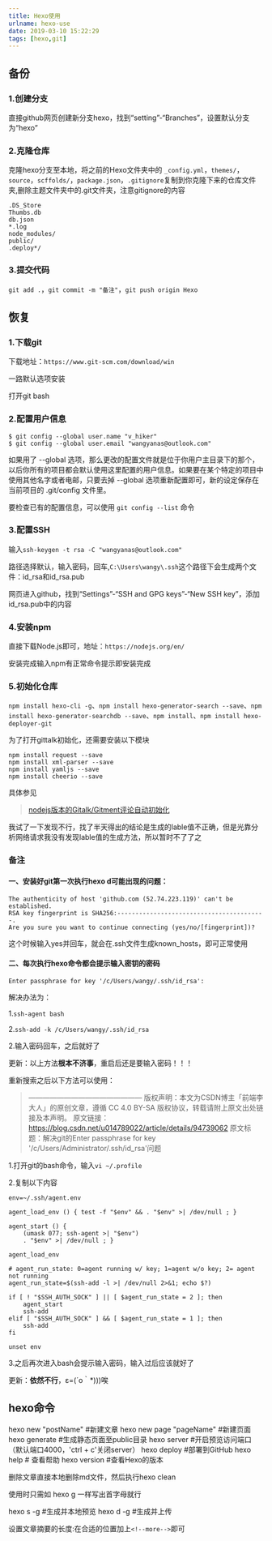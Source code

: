 ```yaml
---
title: Hexo使用
urlname: hexo-use
date: 2019-03-10 15:22:29
tags: [hexo,git]
---
```


## 备份

### 1.创建分支

直接github网页创建新分支hexo，找到“setting”-“Branches”，设置默认分支为“hexo”

<!--more-->

### 2.克隆仓库

克隆hexo分支至本地，将之前的Hexo文件夹中的
`_config.yml`，`themes/`，`source`，`scffolds/`，`package.json`，`.gitignore`复制到你克隆下来的仓库文件夹,删除主题文件夹中的.git文件夹，注意gitignore的内容

```
.DS_Store
Thumbs.db
db.json
*.log
node_modules/
public/
.deploy*/
```

### 3.提交代码

`git add .`，`git commit -m "备注"`，`git push origin Hexo`



## 恢复

### 1.下载git

下载地址：`https://www.git-scm.com/download/win`

一路默认选项安装

打开git bash

### 2.配置用户信息

```
$ git config --global user.name "v_hiker"
$ git config --global user.email "wangyanas@outlook.com"
```

如果用了 --global 选项，那么更改的配置文件就是位于你用户主目录下的那个，以后你所有的项目都会默认使用这里配置的用户信息。如果要在某个特定的项目中使用其他名字或者电邮，只要去掉 --global 选项重新配置即可，新的设定保存在当前项目的 .git/config 文件里。

要检查已有的配置信息，可以使用 `git config --list` 命令

### 3.配置SSH

输入`ssh-keygen -t rsa -C "wangyanas@outlook.com"`

路径选择默认，输入密码，回车,`C:\Users\wangy\.ssh`这个路径下会生成两个文件：id_rsa和id_rsa.pub

网页进入github，找到“Settings”-“SSH and GPG keys”-“New SSH key”，添加id_rsa.pub中的内容

### 4.安装npm

直接下载Node.js即可，地址：`https://nodejs.org/en/`

安装完成输入npm有正常命令提示即安装完成

### 5.初始化仓库

`npm install hexo-cli -g`、`npm install hexo-generator-search --save`、`npm install hexo-generator-searchdb --save`、`npm install`、`npm install hexo-deployer-git`

为了打开gittalk初始化，还需要安装以下模块

```
npm install request --save
npm install xml-parser --save
npm install yamljs --save
npm install cheerio --save
```

具体参见

> [nodejs版本的Gitalk/Gitment评论自动初始化](https://blog.csdn.net/daihaoxin/article/details/84958369)

我试了一下发现不行，找了半天得出的结论是生成的lable值不正确，但是光靠分析网络请求我没有发现lable值的生成方法，所以暂时不了了之



### 备注

#### 一、安装好git第一次执行hexo d可能出现的问题：

```
The authenticity of host 'github.com (52.74.223.119)' can't be established.
RSA key fingerprint is SHA256:-----------------------------------------.
Are you sure you want to continue connecting (yes/no/[fingerprint])?
```

这个时候输入yes并回车，就会在.ssh文件生成known_hosts，即可正常使用

#### 二、每次执行hexo命令都会提示输入密钥的密码

`Enter passphrase for key '/c/Users/wangy/.ssh/id_rsa':`

解决办法为：

1.`ssh-agent bash`

2.`ssh-add -k /c/Users/wangy/.ssh/id_rsa`

2.输入密码回车，之后就好了

更新：以上方法**根本不济事**，重启后还是要输入密码！！！

重新搜索之后以下方法可以使用：

> ————————————————
> 版权声明：本文为CSDN博主「前端李大人」的原创文章，遵循 CC 4.0 BY-SA 版权协议，转载请附上原文出处链接及本声明。
> 原文链接：https://blog.csdn.net/u014789022/article/details/94739062
> 原文标题：解决git的Enter passphrase for key '/c/Users/Administrator/.ssh/id_rsa'问题

1.打开git的bash命令，输入`vi ~/.profile`

2.复制以下内容

```shell
env=~/.ssh/agent.env
 
agent_load_env () { test -f "$env" && . "$env" >| /dev/null ; }
 
agent_start () {
    (umask 077; ssh-agent >| "$env")
    . "$env" >| /dev/null ; }
 
agent_load_env
 
# agent_run_state: 0=agent running w/ key; 1=agent w/o key; 2= agent not running
agent_run_state=$(ssh-add -l >| /dev/null 2>&1; echo $?)
 
if [ ! "$SSH_AUTH_SOCK" ] || [ $agent_run_state = 2 ]; then
    agent_start
    ssh-add
elif [ "$SSH_AUTH_SOCK" ] && [ $agent_run_state = 1 ]; then
    ssh-add
fi
 
unset env
```

3.之后再次进入bash会提示输入密码，输入过后应该就好了

更新：**依然不行**，ε=(´ο｀*)))唉

## hexo命令

hexo new "postName" #新建文章
hexo new page "pageName" #新建页面
hexo generate #生成静态页面至public目录
hexo server #开启预览访问端口（默认端口4000，'ctrl + c'关闭server）
hexo deploy #部署到GitHub
hexo help  # 查看帮助
hexo version  #查看Hexo的版本

删除文章直接本地删除md文件，然后执行hexo clean

使用时只需如 hexo g 一样写出首字母就行

hexo s -g #生成并本地预览
hexo d -g #生成并上传

设置文章摘要的长度:在合适的位置加上`<!--more-->`即可